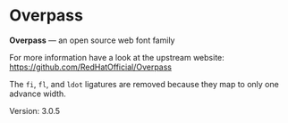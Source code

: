 # Overpass

**Overpass** — an open source web font family

For more information have a look at the upstream website: https://github.com/RedHatOfficial/Overpass

The `fi`, `fl`, and `ldot` ligatures are removed because they map to only one advance width.

Version: 3.0.5
